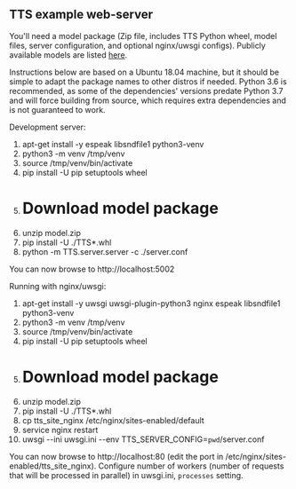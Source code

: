 ## TTS example web-server

You'll need a model package (Zip file, includes TTS Python wheel, model files, server configuration, and optional nginx/uwsgi configs). Publicly available models are listed [here](https://github.com/mozilla/TTS/wiki/Released-Models).

Instructions below are based on a Ubuntu 18.04 machine, but it should be simple to adapt the package names to other distros if needed. Python 3.6 is recommended, as some of the dependencies' versions predate Python 3.7 and will force building from source, which requires extra dependencies and is not guaranteed to work.

Development server:

1. apt-get install -y espeak libsndfile1 python3-venv
2. python3 -m venv /tmp/venv
3. source /tmp/venv/bin/activate
4. pip install -U pip setuptools wheel
5. # Download model package
6. unzip model.zip
7. pip install -U ./TTS*.whl
8. python -m TTS.server.server -c ./server.conf

You can now browse to http://localhost:5002

Running with nginx/uwsgi:

1. apt-get install -y uwsgi uwsgi-plugin-python3 nginx espeak libsndfile1 python3-venv
2. python3 -m venv /tmp/venv
3. source /tmp/venv/bin/activate
4. pip install -U pip setuptools wheel
5. # Download model package
6. unzip model.zip
7. pip install -U ./TTS*.whl
8. cp tts_site_nginx /etc/nginx/sites-enabled/default
9. service nginx restart
10. uwsgi --ini uwsgi.ini --env TTS_SERVER_CONFIG=`pwd`/server.conf

You can now browse to http://localhost:80 (edit the port in /etc/nginx/sites-enabled/tts_site_nginx).
Configure number of workers (number of requests that will be processed in parallel) in uwsgi.ini, `processes` setting.
